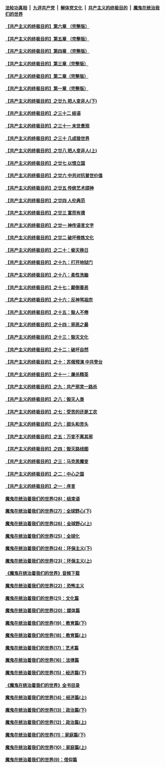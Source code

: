 ####  [法轮功真相](../../../../basic/blob/master/README.md?t=05012201) &nbsp;|&nbsp; [九评共产党](../../../../9ping.md/blob/master/README.md?t=05012201) &nbsp;|&nbsp; [解体党文化](../../../../jtdwh.md/blob/master/README.md?t=05012201)  &nbsp;|&nbsp; [共产主义的终极目的](../../../../gczydzjmd.md/blob/master/README.md?t=05012201) &nbsp;|&nbsp; [魔鬼在统治我们的世界](../../../../mgztzwmdsj.md/blob/master/README.md?t=05012201) 

#### [【共产主义的终极目的】第六章 （完整版）](../pages/nsc422/n11428913.md?t=05012201) 

#### [【共产主义的终极目的】第五章 （完整版）](../pages/nsc422/n11428912.md?t=05012201) 

#### [【共产主义的终极目的】第四章 （完整版）](../pages/nsc422/n11428907.md?t=05012201) 

#### [【共产主义的终极目的】第三章（完整版）](../pages/nsc422/n11428848.md?t=05012201) 

#### [【共产主义的终极目的】第二章（完整版）](../pages/nsc422/n11428831.md?t=05012201) 

#### [【共产主义的终极目的】第一章（完整版）](../pages/nsc422/n11417651.md?t=05012201) 

#### [【共产主义的终极目的】之廿九 把人变非人(下)](../pages/nsc422/n11344140.md?t=05012201) 

#### [【共产主义的终极目的】之三十二 结语](../pages/nsc422/n11360535.md?t=05012201) 

#### [【共产主义的终极目的】之三十一 末世景观](../pages/nsc422/n11351129.md?t=05012201) 

#### [【共产主义的终极目的】之三十 几成狼世界](../pages/nsc422/n11348280.md?t=05012201) 

#### [【共产主义的终极目的】之廿八 把人变非人(上)](../pages/nsc422/n11340492.md?t=05012201) 

#### [【共产主义的终极目的】之廿七 以恨立国](../pages/nsc422/n11336944.md?t=05012201) 

#### [【共产主义的终极目的】之廿六 中共对抗普世价值](../pages/nsc422/n11324785.md?t=05012201) 

#### [【共产主义的终极目的】之廿五 传统艺术颂神](../pages/nsc422/n11296396.md?t=05012201) 

#### [【共产主义的终极目的】之廿四 人伦典范](../pages/nsc422/n11296397.md?t=05012201) 

#### [【共产主义的终极目的】之廿三 富而有德](../pages/nsc422/n11283598.md?t=05012201) 

#### [【共产主义的终极目的】之廿一 神传语言文字](../pages/nsc422/n11263265.md?t=05012201) 

#### [【共产主义的终极目的】之廿二 破坏修炼文化](../pages/nsc422/n11245728.md?t=05012201) 

#### [【共产主义的终极目的】之二十：偷天换日](../pages/nsc422/n11238846.md?t=05012201) 

#### [【共产主义的终极目的】之十九：打开地狱门](../pages/nsc422/n11206376.md?t=05012201) 

#### [【共产主义的终极目的】之十八：柔性洗脑](../pages/nsc422/n11199994.md?t=05012201) 

#### [【共产主义的终极目的】之十七：颠倒善恶](../pages/nsc422/n11179782.md?t=05012201) 

#### [【共产主义的终极目的】之十六：反神骂祖宗](../pages/nsc422/n11166798.md?t=05012201) 

#### [【共产主义的终极目的】之十五：毁人不倦](../pages/nsc422/n11166792.md?t=05012201) 

#### [【共产主义的终极目的】之十四：邪恶之最](../pages/nsc422/n11150249.md?t=05012201) 

#### [【共产主义的终极目的】之十三：毁灭文化](../pages/nsc422/n11135227.md?t=05012201) 

#### [【共产主义的终极目的】之十二：破坏自然](../pages/nsc422/n11135214.md?t=05012201) 

#### [【共产主义的终极目的】之十：苏俄预演 中共登台](../pages/nsc422/n11118424.md?t=05012201) 

#### [【共产主义的终极目的】之十一：屠杀精英](../pages/nsc422/n11118442.md?t=05012201) 

#### [【共产主义的终极目的】之九：共产邪灵一路杀](../pages/nsc422/n11114139.md?t=05012201) 

#### [【共产主义的终极目的】之八：毁灭人类](../pages/nsc422/n11108503.md?t=05012201) 

#### [【共产主义的终极目的】之七：受苦的还是工农](../pages/nsc422/n11101809.md?t=05012201) 

#### [【共产主义的终极目的】之六：甜头和苦头](../pages/nsc422/n11096971.md?t=05012201) 

#### [【共产主义的终极目的】之五：万变不离其邪](../pages/nsc422/n11091285.md?t=05012201) 

#### [【共产主义的终极目的】之四：毁灭路线图](../pages/nsc422/n11086284.md?t=05012201) 

#### [【共产主义的终极目的】之三：马克思魔变](../pages/nsc422/n11061941.md?t=05012201) 

#### [【共产主义的终极目的】之二：中心之国](../pages/nsc422/n11047728.md?t=05012201) 

#### [【共产主义的终极目的】之一：序言](../pages/nsc422/n11086077.md?t=05012201) 

#### [魔鬼在统治着我们的世界(28)：结束语](../pages/nsc422/n10936246.md?t=05012201) 

#### [魔鬼在统治着我们的世界(27)：全球野心(下)](../pages/nsc422/n10928319.md?t=05012201) 

#### [魔鬼在统治着我们的世界(26)：全球野心(上)](../pages/nsc422/n10900318.md?t=05012201) 

#### [魔鬼在统治着我们的世界(25)：全球化](../pages/nsc422/n10788205.md?t=05012201) 

#### [魔鬼在统治着我们的世界(24)：环保主义(下)](../pages/nsc422/n10695307.md?t=05012201) 

#### [魔鬼在统治着我们的世界(23)：环保主义(上)](../pages/nsc422/n10688613.md?t=05012201) 

#### [《魔鬼在统治着我们的世界》音频下载](../pages/nsc422/n10635553.md?t=05012201) 

#### [魔鬼在统治着我们的世界(22)：恐怖主义](../pages/nsc422/n10614727.md?t=05012201) 

#### [魔鬼在统治着我们的世界(21)：文化篇](../pages/nsc422/n10597706.md?t=05012201) 

#### [魔鬼在统治着我们的世界(20)：媒体篇](../pages/nsc422/n10586579.md?t=05012201) 

#### [魔鬼在统治着我们的世界(19)：教育篇(下)](../pages/nsc422/n10564808.md?t=05012201) 

#### [魔鬼在统治着我们的世界(18)：教育篇(上)](../pages/nsc422/n10526970.md?t=05012201) 

#### [魔鬼在统治着我们的世界(17)：艺术篇](../pages/nsc422/n10499093.md?t=05012201) 

#### [魔鬼在统治着我们的世界(16)：法律篇](../pages/nsc422/n10485969.md?t=05012201) 

#### [魔鬼在统治着我们的世界(15)：经济篇(下)](../pages/nsc422/n10469975.md?t=05012201) 

#### [《魔鬼在统治着我们的世界》全书目录](../pages/nsc422/n10464261.md?t=05012201) 

#### [魔鬼在统治着我们的世界(14)：经济篇(上)](../pages/nsc422/n10457370.md?t=05012201) 

#### [魔鬼在统治着我们的世界(13)：政治篇(下)](../pages/nsc422/n10448270.md?t=05012201) 

#### [魔鬼在统治着我们的世界(12)：政治篇(上)](../pages/nsc422/n10444576.md?t=05012201) 

#### [魔鬼在统治着我们的世界(11)：家庭篇(下)](../pages/nsc422/n10440961.md?t=05012201) 

#### [魔鬼在统治着我们的世界(10)：家庭篇(上)](../pages/nsc422/n10435448.md?t=05012201) 

#### [魔鬼在统治着我们的世界(9)：信仰篇](../pages/nsc422/n10432159.md?t=05012201) 

